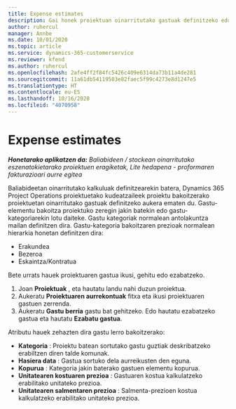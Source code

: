 ```yaml
---
title: Expense estimates
description: Gai honek proiektuan oinarritutako gastuak definitzeko edo kalkulatzeko informazioa eskaintzen du.
author: ruhercul
manager: Annbe
ms.date: 10/01/2020
ms.topic: article
ms.service: dynamics-365-customerservice
ms.reviewer: kfend
ms.author: ruhercul
ms.openlocfilehash: 2afe4ff2f84fc5426c409e6314da73b11a4de281
ms.sourcegitcommit: 11a61db54119503e82faec5f99c4273e8d1247e5
ms.translationtype: HT
ms.contentlocale: eu-ES
ms.lasthandoff: 10/16/2020
ms.locfileid: "4070958"
---
```

# <a name="expense-estimates"></a>Expense estimates
_**Honetarako aplikatzen da:** Baliabideen / stockean oinarritutako eszenatokietarako proiektuen eragiketak, Lite hedapena - proformaren fakturazioari aurre egitea_

Baliabideetan oinarritutako kalkuluak definitzearekin batera, Dynamics 365 Project Operations proiektuetako kudeatzaileek proiektu bakoitzerako proiektuetan oinarritutako gastuak definitzeko aukera ematen du. Gastu-elementu bakoitza proiektuko zeregin jakin batekin edo gastu-kategoriarekin lotu daiteke. Gastu kategoriak normalean antolakuntza mailan definitzen dira. Gastu-kategoria bakoitzaren prezioak normalean hierarkia honetan definitzen dira:

- Erakundea
- Bezeroa
- Eskaintza/Kontratua

Bete urrats hauek proiektuaren gastua ikusi, gehitu edo ezabatzeko.

1. Joan **Proiektuak** , eta hautatu landu nahi duzun proiektua.
2. Aukeratu **Proiektuaren aurrekontuak** fitxa eta ikusi proiektuaren gastuen zerrenda.
3. Aukeratu **Gastu berria** gastu bat gehitzeko. Edo hautatu ezabatzeko gastua eta hautatu **Ezabatu gastua**.

Atributu hauek zehazten dira gastu lerro bakoitzerako:

- **Kategoria** : Proiektu batean sortutako gastu guztiak deskribatzeko erabiltzen diren talde komunak.
- **Hasiera data** : Gastua sortuko dela aurreikusten den eguna.
- **Kopurua** : Kategoria jakin baterako gastuen elementu kopurua.
- **Unitatearen kostuaren prezioa** : Gastuaren kostua kalkulatzeko erabilitako unitateko prezioa.
- **Unitatearen salmentaren prezioa** : Salmenta-prezioen kostua kalkulatzeko erabilitako unitateko prezioa.

